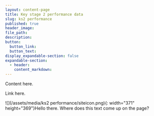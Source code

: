 ```yaml
---
layout: content-page
title: Key stage 2 performance data
slug: ks2 performance
published: true
header_image:
file_path:
description:
button:
  button_link:
  button_text:
display_expandable-section: false
expandable-section:
  - header:
    content_markdown:
---
```


Content here.

Link here.

![](/assets/media/ks2 performance/siteicon.png){: width="371" height="369"}Hello there. Where does this text come up on the page?